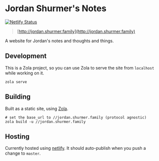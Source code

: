 Jordan Shurmer's Notes
======================

[![Netlify Status](https://api.netlify.com/api/v1/badges/5bebbdd8-03a8-41e4-a9ca-e974a36e231a/deploy-status)](https://app.netlify.com/sites/jordan-shurmer-family/deploys)

> [http://jordan.shurmer.family](http://jordan.shurmer.family)

A website for Jordan's notes and thoughts and things.

Development
-----------

This is a Zola project, so you can use Zola to serve the site from `localhost` while working on it.

```
zola serve
```

Building
--------

Built as a static site, using [Zola](https://www.getzola.org).

```
# set the base_url to //jordan.shurmer.family (protocol agnostic)
zola build -u //jordan.shurmer.family
```


Hosting
-------

Currently hosted using [netlify](https://www.netlify.com). It should auto-publish when you push a change to `master`.



